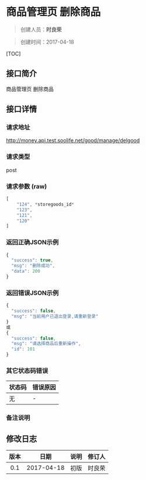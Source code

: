 # 商品管理页 删除商品
>创建人员：**时良荣**

>创建时间：2017-04-18

[TOC]


## 接口简介
商品管理页 删除商品

## 接口详情

### 请求地址
http://money.api.test.soolife.net/good/manage/delgood

### 请求类型
post

### 请求参数 (raw)
```javascript
[
	"124", *storegoods_id*
	"123",
	"121",
	"120"
]
```

### 返回正确JSON示例
```javascript
{
  "success": true,
  "msg": "删除成功",
  "data": 200
}
```
### 返回错误JSON示例
```javascript
{
  "success": false,
  "msg": "当前用户已退出登录,请重新登录"
}
或
{
  "success": false,
  "msg": "请选择商品后重新操作",
  "id": 101
}
```
### 其它状态码错误
| 状态码 | 错误原因     |
| :------------- | :------------- |
|无|-|

### 备注说明


## 修改日志
| 版本   | 日期         | 说明   | 修订人  |
| :----: | :----------: | :---- | :---- |
| 0.1  | 2017-04-18 | 初版   | 时良荣  |
